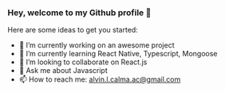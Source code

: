 ### Hey, welcome to my Github profile 👋


Here are some ideas to get you started:

- 🔭 I’m currently working on an awesome project
- 🌱 I’m currently learning React Native, Typescript, Mongoose
- 👯 I’m looking to collaborate on React.js
- 💬 Ask me about Javascript
- 📫 How to reach me: alvin.l.calma.ac@gmail.com


<!-- 
- 🤔 I’m looking for help with ... 
- ⚡ Fun fact: ...
- 😄 Pronouns: ...
-->
